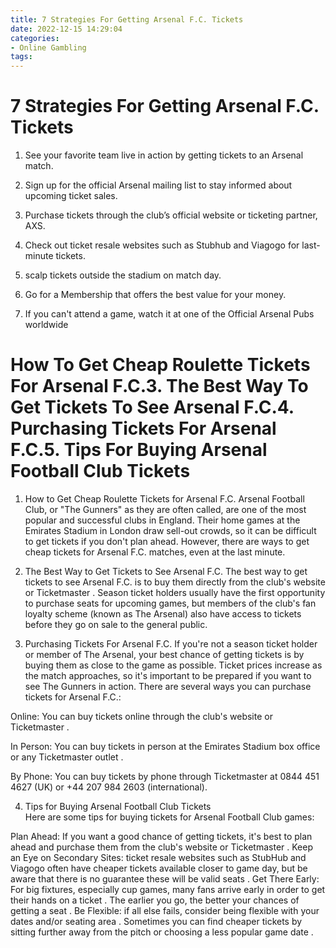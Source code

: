 ```yaml
---
title: 7 Strategies For Getting Arsenal F.C. Tickets
date: 2022-12-15 14:29:04
categories:
- Online Gambling
tags:
---
```



#  7 Strategies For Getting Arsenal F.C. Tickets

1. See your favorite team live in action by getting tickets to an Arsenal match.

2. Sign up for the official Arsenal mailing list to stay informed about upcoming ticket sales.

3. Purchase tickets through the club’s official website or ticketing partner, AXS.

4. Check out ticket resale websites such as Stubhub and Viagogo for last-minute tickets.

5. scalp tickets outside the stadium on match day.

6. Go for a Membership that offers the best value for your money.

7. If you can't attend a game, watch it at one of the Official Arsenal Pubs worldwide

#  How To Get Cheap Roulette Tickets For Arsenal F.C.3. The Best Way To Get Tickets To See Arsenal F.C.4. Purchasing Tickets For Arsenal F.C.5.  Tips For Buying Arsenal Football Club Tickets

1. How to Get Cheap Roulette Tickets for Arsenal F.C.
Arsenal Football Club, or "The Gunners" as they are often called, are one of the most popular and successful clubs in England. Their home games at the Emirates Stadium in London draw sell-out crowds, so it can be difficult to get tickets if you don't plan ahead. However, there are ways to get cheap tickets for Arsenal F.C. matches, even at the last minute.

2. The Best Way to Get Tickets to See Arsenal F.C.
The best way to get tickets to see Arsenal F.C. is to buy them directly from the club's website or Ticketmaster . Season ticket holders usually have the first opportunity to purchase seats for upcoming games, but members of the club's fan loyalty scheme (known as The Arsenal) also have access to tickets before they go on sale to the general public.

3. Purchasing Tickets For Arsenal F.C.
If you're not a season ticket holder or member of The Arsenal, your best chance of getting tickets is by buying them as close to the game as possible. Ticket prices increase as the match approaches, so it's important to be prepared if you want to see The Gunners in action. There are several ways you can purchase tickets for Arsenal F.C.:

Online: You can buy tickets online through the club's website or Ticketmaster .

In Person: You can buy tickets in person at the Emirates Stadium box office or any Ticketmaster outlet .

By Phone: You can buy tickets by phone through Ticketmaster at 0844 451 4627 (UK) or +44 207 984 2603 (international).



  4. Tips for Buying Arsenal Football Club Tickets  
Here are some tips for buying tickets for Arsenal Football Club games: 

 Plan Ahead: If you want a good chance of getting tickets, it's best to plan ahead and purchase them from the club's website or Ticketmaster . Keep an Eye on Secondary Sites: ticket resale websites such as StubHub and Viagogo often have cheaper tickets available closer to game day, but be aware that there is no guarantee these will be valid seats . Get There Early: For big fixtures, especially cup games, many fans arrive early in order to get their hands on a ticket . The earlier you go, the better your chances of getting a seat . Be Flexible: if all else fails, consider being flexible with your dates and/or seating area . Sometimes you can find cheaper tickets by sitting further away from the pitch or choosing a less popular game date .